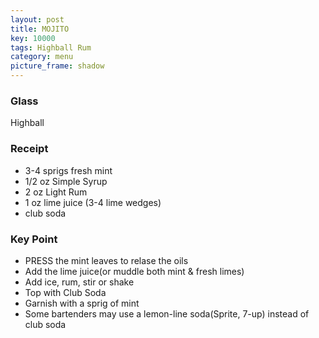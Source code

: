 ```yaml
---
layout: post
title: MOJITO
key: 10000
tags: Highball Rum
category: menu
picture_frame: shadow
---
```


### Glass

Highball

### Receipt

* 3-4 sprigs fresh mint
* 1/2 oz Simple Syrup
* 2 oz Light Rum
* 1 oz lime juice (3-4 lime wedges)
* club soda

### Key Point

* PRESS the mint leaves to relase the oils
* Add the lime juice(or muddle both mint & fresh limes)
* Add ice, rum, stir or shake
* Top with Club Soda
* Garnish with a sprig of mint
* Some bartenders may use a lemon-line soda(Sprite, 7-up) instead of club soda